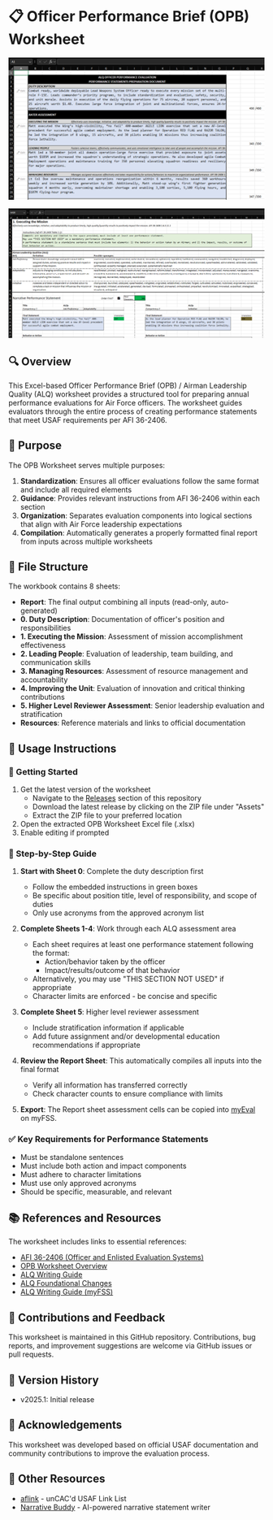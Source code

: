 # 📋 Officer Performance Brief (OPB) Worksheet

![a screenshot of the OPB report overview](screenshot0.png)

![a screenshot of the OPB executing the mission worksheet](screenshot1.png)

## 🔍 Overview
This Excel-based Officer Performance Brief (OPB) / Airman Leadership Quality (ALQ) worksheet provides a structured tool for preparing annual performance evaluations for Air Force officers. The worksheet guides evaluators through the entire process of creating performance statements that meet USAF requirements per AFI 36-2406.

## 🎯 Purpose
The OPB Worksheet serves multiple purposes:

1. **Standardization**: Ensures all officer evaluations follow the same format and include all required elements
2. **Guidance**: Provides relevant instructions from AFI 36-2406 within each section
3. **Organization**: Separates evaluation components into logical sections that align with Air Force leadership expectations
4. **Compilation**: Automatically generates a properly formatted final report from inputs across multiple worksheets

## 📑 File Structure
The workbook contains 8 sheets:

- **Report**: The final output combining all inputs (read-only, auto-generated)
- **0. Duty Description**: Documentation of officer's position and responsibilities
- **1. Executing the Mission**: Assessment of mission accomplishment effectiveness
- **2. Leading People**: Evaluation of leadership, team building, and communication skills
- **3. Managing Resources**: Assessment of resource management and accountability
- **4. Improving the Unit**: Evaluation of innovation and critical thinking contributions
- **5. Higher Level Reviewer Assessment**: Senior leadership evaluation and stratification
- **Resources**: Reference materials and links to official documentation

## 📝 Usage Instructions

### 🚀 Getting Started
1. Get the latest version of the worksheet
    - Navigate to the [Releases](../../releases) section of this repository
    - Download the latest release by clicking on the ZIP file under "Assets"
    - Extract the ZIP file to your preferred location
2. Open the extracted OPB Worksheet Excel file (.xlsx)
3. Enable editing if prompted

### 🧩 Step-by-Step Guide
1. **Start with Sheet 0**: Complete the duty description first
   - Follow the embedded instructions in green boxes
   - Be specific about position title, level of responsibility, and scope of duties
   - Only use acronyms from the approved acronym list

2. **Complete Sheets 1-4**: Work through each ALQ assessment area
   - Each sheet requires at least one performance statement following the format:
     - Action/behavior taken by the officer
     - Impact/results/outcome of that behavior
   - Alternatively, you may use "THIS SECTION NOT USED" if appropriate
   - Character limits are enforced - be concise and specific

3. **Complete Sheet 5**: Higher level reviewer assessment
   - Include stratification information if applicable
   - Add future assignment and/or developmental education recommendations if appropriate

4. **Review the Report Sheet**: This automatically compiles all inputs into the final format
   - Verify all information has transferred correctly
   - Check character counts to ensure compliance with limits

5. **Export**: The Report sheet assessment cells can be copied into [myEval](https://myfss.us.af.mil/USAFCommunity/s/usaf-evaluation-management) on myFSS.

### ✅ Key Requirements for Performance Statements
- Must be standalone sentences
- Must include both action and impact components
- Must adhere to character limitations
- Must use only approved acronyms
- Should be specific, measurable, and relevant

## 📚 References and Resources
The worksheet includes links to essential references:
- [AFI 36-2406 (Officer and Enlisted Evaluation Systems)](http://static.e-publishing.af.mil/production/1/af_a1/publication/afi36-2406/afi36-2406.pdf)
- [OPB Worksheet Overview](guidance/2023-opb-worksheet-overview.pdf)
- [ALQ Writing Guide](guidance/2023-alq-writing-guide.pdf)
- [ALQ Foundational Changes](guidance/2023-alq-evaluation-foundational-changes.pdf)
- [ALQ Writing Guide (myFSS)](https://myfss.us.af.mil/USAFCommunity/s/knowledge-detail?pid=kA0t0000000wkx6CAA)

## 👥 Contributions and Feedback
This worksheet is maintained in this GitHub repository. Contributions, bug reports, and improvement suggestions are welcome via GitHub issues or pull requests.

## 📆 Version History
- v2025.1: Initial release

## 🙏 Acknowledgements
This worksheet was developed based on official USAF documentation and community contributions to improve the evaluation process.

## 🔗 Other Resources
- [aflink](https://aflink.us/) - unCAC'd USAF Link List
- [Narrative Buddy](https://narrative-buddy.com/) - AI-powered narrative statement writer